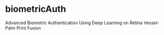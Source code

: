 # biometricAuth
Advanced Biometric Authentication Using Deep Learning on Retina Vessel-Palm Print Fusion
